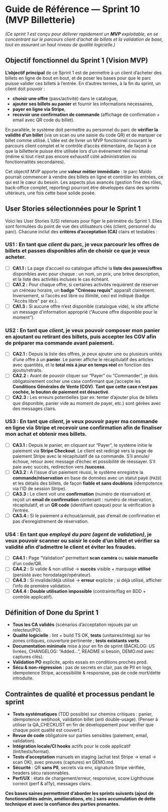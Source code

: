 # Guide de Référence — Sprint 10 (MVP Billetterie)

_(Ce sprint 1 est conçu pour délivrer rapidement un **MVP** exploitable, en se concentrant sur le parcours client d’achat de billets et la validation de base, tout en assurant un haut niveau de qualité logicielle.)_

## Objectif fonctionnel du Sprint 1 (Vision MVP)

**L’objectif principal** de ce Sprint 1 est de permettre à un client d’acheter des billets en ligne de bout en bout, et de poser les bases pour que le parc puisse valider ces billets à l’entrée. En d’autres termes, à la fin du sprint, un client doit pouvoir :

- **choisir une offre** (pass/activité) dans le catalogue,
- **ajouter ses billets au panier** et fournir les informations nécessaires,
- **payer en ligne via Stripe**,
- **recevoir une confirmation de commande** (affichage de confirmation + email avec QR code du billet).

En parallèle, le système doit permettre au personnel du parc de **vérifier la validité d’un billet** (via un scan ou une saisie du code QR) et de marquer ce billet comme utilisé. L’idée est de livrer un MVP fonctionnel couvrant le parcours client complet et le contrôle d’accès élémentaire, de façon à ce que la billetterie puisse être utilisée lors d’un événement réel minimal (même si tout n’est pas encore exhaustif côté administration ou fonctionnalités secondaires).

Cet objectif MVP apporte une **valeur métier immédiate** : le parc Maïdo pourrait commencer à vendre des billets en ligne et contrôler les entrées, ce qui est le cœur du besoin. Les aspects plus avancés (gestion fine des rôles, back-office complet, reporting) pourront être développés dans des sprints ultérieurs, une fois cette base solide posée.

## User Stories sélectionnées pour le Sprint 1

Voici les User Stories (US) retenues pour figer le périmètre du Sprint 1. Elles sont formulées du point de vue des utilisateurs clés (client, personnel du parc). Chacune inclut des **critères d’acceptation (CA)** clairs et testables :

### US1 : En tant que _client_ du parc, je veux parcourir les **offres de billets et passes disponibles** afin de choisir ce que je veux acheter.

- [ ] **CA1.1 :** La page d’accueil ou catalogue affiche la **liste des passes/offres** disponibles avec pour chaque : un nom, un prix, une brève description, et la liste des activités incluses le cas échéant.
- [ ] **CA1.2 :** Pour chaque offre, si certaines activités requièrent de réserver un créneau horaire, un **badge "Créneau requis"** apparaît clairement. Inversement, si l’accès est libre ou illimité, ceci est indiqué (badge "Accès libre" par ex.).
- [ ] **CA1.3 :** Si aucune offre n’est disponible (catalogue vide), le site affiche un message d’information approprié (“Aucune offre disponible pour le moment”).

### US2 : En tant que _client_, je veux pouvoir **composer mon panier** en ajoutant ou retirant des billets, puis accepter les CGV afin de préparer ma commande avant paiement.

- [ ] **CA2.1 :** Depuis la liste des offres, je peux ajouter une ou plusieurs unités d’une offre à un **panier**. Le panier affiche le récapitulatif des articles avec quantités, et le **total mis à jour en temps réel** en fonction des ajouts/retraits.
- [ ] **CA2.2 :** Avant de pouvoir cliquer sur “Payer” ou “Commander”, je dois obligatoirement cocher une case confirmant que j’accepte les **Conditions Générales de Vente (CGV)**. **Tant que cette case n’est pas cochée, le bouton de paiement est désactivé**.
- [ ] **CA2.3 :** Les erreurs potentielles (par ex. tenter d’ajouter plus de billets que disponible, panier vide au moment de payer, etc.) sont gérées avec des messages clairs.

### US3 : En tant que _client_, je veux pouvoir **payer ma commande en ligne via Stripe** et recevoir une **confirmation** afin de finaliser mon achat et obtenir mes billets.

- [ ] **CA3.1 :** Depuis le panier, en cliquant sur “Payer”, le système initie le paiement via **Stripe Checkout**. Le client est redirigé vers la page de paiement Stripe avec le récapitulatif de sa commande. S’il annule/échoue, retour avec message d’échec et possibilité de réessayer. S’il paie avec succès, redirection vers **/success**.
- [ ] **CA3.2 :** À l’issue d’un paiement réussi, le système enregistre la **commande/réservation** en base de données avec un statut payé (`PAID`) et les détails des billets, de façon **fiable et sans doublons** (idempotence via l’ID de session Stripe).
- [ ] **CA3.3 :** Le client voit une **confirmation** (numéro de réservation) et reçoit un **email de confirmation** contenant : numéro de réservation, récapitulatif, et un **QR code** (identifiant opaque) pour la vérification à l’entrée.
- [ ] **CA3.4 :** Si le paiement a échoué/annulé, pas d’email de confirmation et pas d’enregistrement de réservation.

### US4 : En tant que _employé du parc (agent de validation)_, je veux pouvoir **scanner ou saisir le code d’un billet** et vérifier sa validité afin d’admettre le client et éviter les fraudes.

- [ ] **CA4.1 :** Page “Validation” permettant **scan caméra** ou **saisie manuelle** d’un code/QR.
- [ ] **CA4.2 :** Si valide & non utilisé → **succès** visible + marquage **utilisé** (persisté avec horodatage/opérateur).
- [ ] **CA4.3 :** Si invalide/déjà utilisé → **erreur** explicite ; si déjà utilisé, afficher l’info de première validation.
- [ ] **CA4.4 :** **Double utilisation impossible** (contrainte/flag en BDD + contrôle applicatif).

## Définition of Done du Sprint 1

- **Tous les CA validés** (scénarios d’acceptation rejoués par un relecteur/PO).
- **Qualité logicielle** : lint + build TS OK, **tests** (unitaires/integ) sur les zones critiques, couverture pertinente ; **tests existants verts**.
- **Documentation minimale** mise à jour en fin de sprint (BACKLOG: US livrées, CHANGELOG: “Added…”, README si besoin, DEMO.md avec captures clés).
- **Validation PO** explicite, après essais en conditions proches prod.
- **Sécu & non-régression** : pas de secrets en clair, pas de PII en logs, idempotence Stripe, accessibilité & responsive, pas de code mort/dette introduite.

## Contraintes de qualité et processus pendant le sprint

- **Tests systématiques** (TDD possible) sur chemins critiques : panier, idempotence webhook, validation billet (anti double-usage). (Penser à utiliser la QA_CHECKLIST en fin de développement pour vérifier que chaque point qualité est couvert.)
- **Revue de code** obligatoire sur parties sensibles (paiement, email, validation).
- **Intégration locale/CI hooks** actifs pour le code applicatif (lint/tests/format).
- **Tests d’acceptation** manuels en staging (achat test Stripe → email → scan OK), avec preuves (captures) en DEMO.md.
- **Sécurité** : QR **sans PII**, secrets via env, signature Stripe vérifiée, headers sécu raisonnables.
- **Perf/UX** : états de chargement/erreur, responsive, score Lighthouse correct (perf & a11y), messages clairs.

**Ces bases saines permettront d’aborder les sprints suivants (ajout de fonctionnalités admin, améliorations, etc.) sans accumulation de dette technique et avec la confiance des parties prenantes.**
